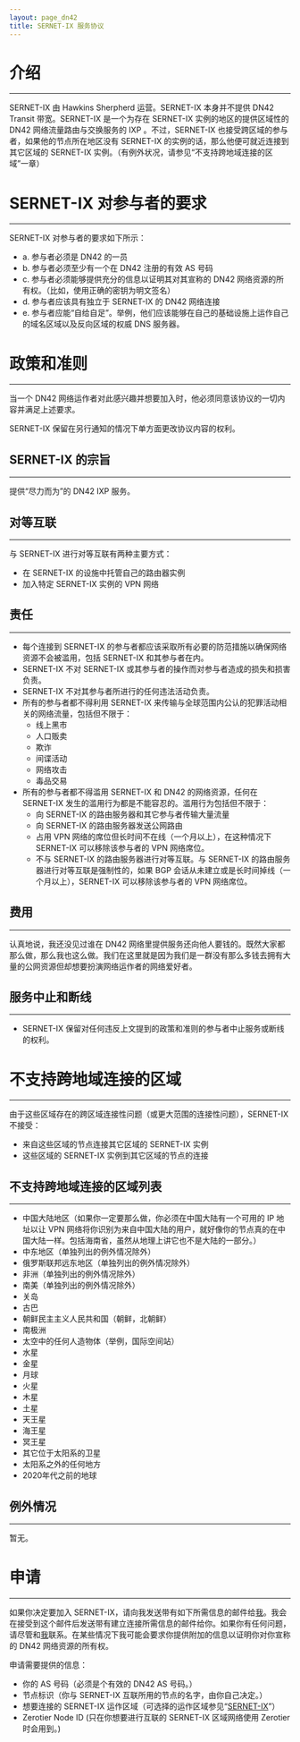 ```yaml
---
layout: page_dn42
title: SERNET-IX 服务协议
---
```


# 介绍
---
SERNET-IX 由 Hawkins Sherpherd 运营。SERNET-IX 本身并不提供 DN42 Transit 带宽。SERNET-IX 是一个为存在 SERNET-IX 实例的地区的提供区域性的 DN42 网络流量路由与交换服务的 IXP 。不过，SERNET-IX 也接受跨区域的参与者，如果他的节点所在地区没有 SERNET-IX 的实例的话，那么他便可就近连接到其它区域的 SERNET-IX 实例。（有例外状况，请参见“不支持跨地域连接的区域”一章）

# SERNET-IX 对参与者的要求
---
SERNET-IX 对参与者的要求如下所示：
* a. 参与者必须是 DN42 的一员
* b. 参与者必须至少有一个在 DN42 注册的有效 AS 号码
* c. 参与者必须能够提供充分的信息以证明其对其宣称的 DN42 网络资源的所有权。（比如，使用正确的密钥为明文签名）
* d. 参与者应该具有独立于 SERNET-IX 的 DN42 网络连接
* e. 参与者应能“自给自足”。举例，他们应该能够在自己的基础设施上运作自己的域名区域以及反向区域的权威 DNS 服务器。

# 政策和准则
---
当一个 DN42 网络运作者对此感兴趣并想要加入时，他必须同意该协议的一切内容并满足上述要求。

SERNET-IX 保留在另行通知的情况下单方面更改协议内容的权利。

## SERNET-IX 的宗旨
---
提供“尽力而为”的 DN42 IXP 服务。

## 对等互联
---
与 SERNET-IX 进行对等互联有两种主要方式：
* 在 SERNET-IX 的设施中托管自己的路由器实例
* 加入特定 SERNET-IX 实例的 VPN 网络

## 责任
---
* 每个连接到 SERNET-IX 的参与者都应该采取所有必要的防范措施以确保网络资源不会被滥用，包括 SERNET-IX 和其参与者在内。
* SERNET-IX 不对 SERNET-IX 或其参与者的操作而对参与者造成的损失和损害负责。
* SERNET-IX 不对其参与者所进行的任何违法活动负责。
* 所有的参与者都不得利用 SERNET-IX 来传输与全球范围内公认的犯罪活动相关的网络流量，包括但不限于：
  * 线上黑市
  * 人口贩卖
  * 欺诈
  * 间谍活动
  * 网络攻击
  * 毒品交易
* 所有的参与者都不得滥用 SERNET-IX 和 DN42 的网络资源，任何在 SERNET-IX 发生的滥用行为都是不能容忍的。滥用行为包括但不限于：
  * 向 SERNET-IX 的路由服务器和其它参与者传输大量流量
  * 向 SERNET-IX 的路由服务器发送公网路由
  * 占用 VPN 网络的席位但长时间不在线（一个月以上），在这种情况下 SERNET-IX 可以移除该参与者的 VPN 网络席位。
  * 不与 SERNET-IX 的路由服务器进行对等互联。与 SERNET-IX 的路由服务器进行对等互联是强制性的，如果 BGP 会话从未建立或是长时间掉线（一个月以上），SERNET-IX 可以移除该参与者的 VPN 网络席位。

## 费用
---
认真地说，我还没见过谁在 DN42 网络里提供服务还向他人要钱的。既然大家都那么做，那么我也这么做。我们在这里就是因为我们是一群没有那么多钱去拥有大量的公网资源但却想要扮演网络运作者的网络爱好者。

## 服务中止和断线
---
* SERNET-IX 保留对任何违反上文提到的政策和准则的参与者中止服务或断线的权利。

# 不支持跨地域连接的区域
---
由于这些区域存在的跨区域连接性问题（或更大范围的连接性问题），SERNET-IX 不接受：
* 来自这些区域的节点连接其它区域的 SERNET-IX 实例
* 这些区域的 SERNET-IX 实例到其它区域的节点的连接

## 不支持跨地域连接的区域列表
---
* 中国大陆地区（如果你一定要那么做，你必须在中国大陆有一个可用的 IP 地址以让 VPN 网络将你识别为来自中国大陆的用户，就好像你的节点真的在中国大陆一样。包括海南省，虽然从地理上讲它也不是大陆的一部分。）
* 中东地区（单独列出的例外情况除外）
* 俄罗斯联邦远东地区（单独列出的例外情况除外）
* 非洲（单独列出的例外情况除外）
* 南美（单独列出的例外情况除外）
* 关岛
* 古巴
* 朝鲜民主主义人民共和国（朝鲜，北朝鲜）
* 南极洲
* 太空中的任何人造物体（举例，国际空间站）
* 水星
* 金星
* 月球
* 火星
* 木星
* 土星
* 天王星
* 海王星
* 冥王星
* 其它位于太阳系的卫星
* 太阳系之外的任何地方
* 2020年代之前的地球

## 例外情况
---
暂无。

# 申请
---
如果你决定要加入 SERNET-IX，请向我发送带有如下所需信息的邮件给[我](contact.html)。我会在接受到这个邮件后发送带有建立连接所需信息的邮件给你。如果你有任何问题，请尽管和[我](contact.html)联系。在某些情况下我可能会要求你提供附加的信息以证明你对你宣称的 DN42 网络资源的所有权。

申请需要提供的信息：
* 你的 AS 号码（必须是个有效的 DN42 AS 号码。）
* 节点标识（你与 SERNET-IX 互联所用的节点的名字，由你自己决定。）
* 想要连接的 SERNET-IX 运作区域（可选择的运作区域参见“[SERNET-IX](ix.html)”）
* Zerotier Node ID (只在你想要进行互联的 SERNET-IX 区域网络使用 Zerotier 时会用到。)